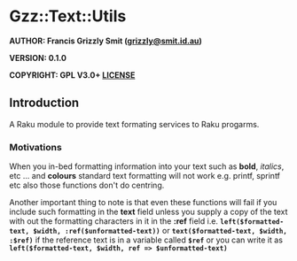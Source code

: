 Gzz::Text::Utils
================


**AUTHOR: Francis Grizzly Smit (grizzly@smit.id.au)**

**VERSION: 0.1.0**

**COPYRIGHT:
GPL V3.0+ [LICENSE](https://github.com/grizzlysmit/Gzz-Text-Utils/blob/main/LICENSE)**


## Introduction

A Raku module to provide text formating services to Raku progarms.

### Motivations



When you in-bed formatting information into your text such as **bold**, *italics*, etc ... and **colours** standard text formatting will not work e.g. printf, sprintf etc also those functions don't do centring.

Another important thing to note is that even these functions will fail if you include such formatting in the **text** field unless you supply a copy of the text with out the formatting characters in it in the **:ref** field i.e. **`left($formatted-text, $width, :ref($unformatted-text))`** or **`text($formatted-text, $width, :$ref)`** if the reference text is in a variable called **`$ref`** or you can write it as **`left($formatted-text, $width, ref => $unformatted-text)`**

